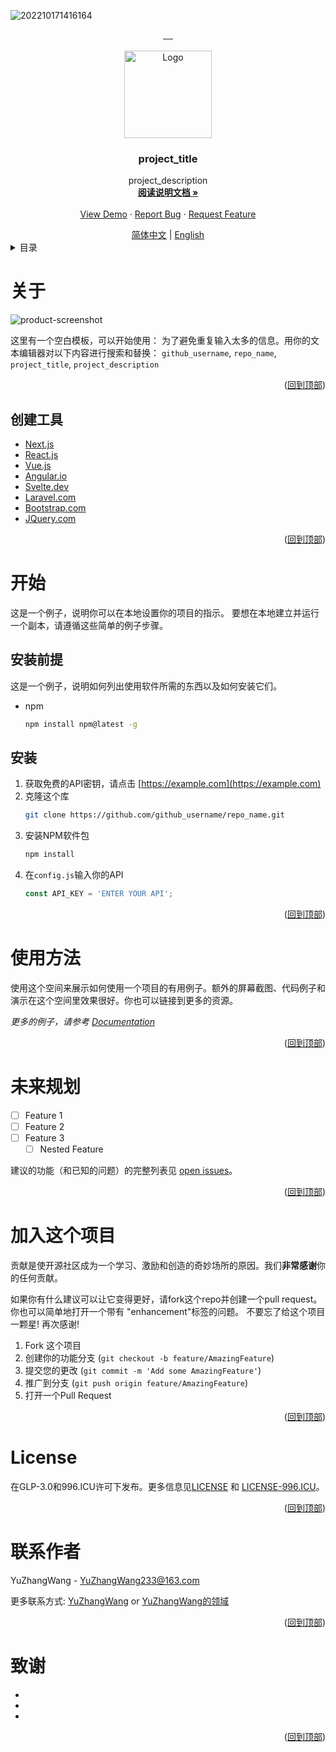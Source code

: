 ![202210171416164](https://github.com/YuZhangWang/Awesome-Repository-Template/assets/65295250/fc3b8807-59f5-4142-8dcd-e8d2aad602ef)<a name="readme-top"></a>


<!-- 项目相关的一些图标信息 -->
<div align="center">
  <a href="https://github.com/github_username/repo_name/graphs/contributors">
        <img src="https://img.shields.io/github/contributors/github_username/repo_name.svg?style=for-the-badge" alt="">
  </a>
  <a href="https://github.com/github_username/repo_name/network/members">
        <img src="https://img.shields.io/github/forks/github_username/repo_name.svg?style=for-the-badge" alt="">
  </a>  
  <a href="https://github.com/github_username/repo_name/stargazers">
        <img src="https://img.shields.io/github/stars/github_username/repo_name.svg?style=for-the-badge" alt="">
  </a>  
  <a href="https://github.com/github_username/repo_name/issues">
        <img src="https://img.shields.io/github/issues/github_username/repo_name.svg?style=for-the-badge" alt="">
  </a> 
  <a href="https://github.com/github_username/repo_name/blob/master/LICENSE.txt">
        <img src="https://img.shields.io/github/license/github_username/repo_name.svg?style=for-the-badge" alt="">
  </a>   
</div>


<!-- 项目图标 -->
<br />
<div align="center">
  <a href="https://github.com/github_username/repo_name">
    <img src="https://gcore.jsdelivr.net/gh/YuZhangWang/Creative-pictures02@master/img/202210171416164.png" alt="Logo" width="140" height="140">
  </a>

<h3 align="center">project_title</h3>

  <p align="center">
    project_description
    <br />
    <a href="https://yuzhang.wang/"><strong>阅读说明文档 »</strong></a>
    <br />
    <br />
    <a href="https://github.com/github_username/repo_name">View Demo</a>
    ·
    <a href="https://github.com/github_username/repo_name/issues">Report Bug</a>
    ·
    <a href="https://github.com/github_username/repo_name/issues">Request Feature</a>
  </p>
</div>


<div align="center">
<a href="./README.md">简体中文</a> |
<a href="./README-EN.md">English</a>
</div>


<!-- TABLE OF CONTENTS -->
<details>
  <summary>目录</summary>
  <ol>
    <li>
      <a href="#关于">关于</a>
      <ul>
        <li><a href="#创建工具">创建工具</a></li>
      </ul>
    </li>
    <li>
      <a href="#开始">开始</a>
      <ul>
        <li><a href="#安装前提">安装前提</a></li>
        <li><a href="#安装">安装</a></li>
      </ul>
    </li>
    <li><a href="#使用方法">使用方法</a></li>
    <li><a href="#未来规划">未来规划</a></li>
    <li><a href="#加入这个项目">加入这个项目</a></li>
    <li><a href="#licerepo_namense">License</a></li>
    <li><a href="#联系作者">联系作者</a></li>
    <li><a href="#致谢">致谢</a></li>
  </ol>
</details>



<!-- ABOUT THE PROJECT -->
# 关于
![product-screenshot](https://gcore.jsdelivr.net/gh/YuZhangWang/Creative-pictures02/2022/04/18/20220418195159290.jpg)

这里有一个空白模板，可以开始使用： 为了避免重复输入太多的信息。用你的文本编辑器对以下内容进行搜索和替换： `github_username`, `repo_name`, `project_title`, `project_description`

<p align="right">(<a href="#readme-top">回到顶部</a>)</p>



## 创建工具

* [Next.js](https://nextjs.org/)
* [React.js](https://reactjs.org/)
* [Vue.js](https://vuejs.org/)
* [Angular.io](https://angular.io/)
* [Svelte.dev](https://svelte.dev/)
* [Laravel.com](https://laravel.com)
* [Bootstrap.com](https://getbootstrap.com)
* [JQuery.com](https://jquery.com )


<p align="right">(<a href="#readme-top">回到顶部</a>)</p>



<!-- GETTING STARTED -->
# 开始

这是一个例子，说明你可以在本地设置你的项目的指示。
要想在本地建立并运行一个副本，请遵循这些简单的例子步骤。

## 安装前提

这是一个例子，说明如何列出使用软件所需的东西以及如何安装它们。
* npm
  ```sh
  npm install npm@latest -g
  ```

## 安装

1. 获取免费的API密钥，请点击 [https://example.com](https://example.com)
2. 克隆这个库
   ```sh
   git clone https://github.com/github_username/repo_name.git
   ```
3. 安装NPM软件包
   ```sh
   npm install
   ```
4. 在`config.js`输入你的API 
   ```js
   const API_KEY = 'ENTER YOUR API';
   ```

<p align="right">(<a href="#readme-top">回到顶部</a>)</p>



<!-- USAGE EXAMPLES -->
# 使用方法

使用这个空间来展示如何使用一个项目的有用例子。额外的屏幕截图、代码例子和演示在这个空间里效果很好。你也可以链接到更多的资源。

_更多的例子，请参考 [Documentation](https://example.com)_

<p align="right">(<a href="#readme-top">回到顶部</a>)</p>



<!-- ROADMAP -->
# 未来规划

- [ ] Feature 1
- [ ] Feature 2
- [ ] Feature 3
    - [ ] Nested Feature

建议的功能（和已知的问题）的完整列表见 [open issues](https://github.com/github_username/repo_name/issues)。

<p align="right">(<a href="#readme-top">回到顶部</a>)</p>



<!-- CONTRIBUTING -->
# 加入这个项目

贡献是使开源社区成为一个学习、激励和创造的奇妙场所的原因。我们**非常感谢**你的任何贡献。

如果你有什么建议可以让它变得更好，请fork这个repo并创建一个pull request。你也可以简单地打开一个带有 "enhancement"标签的问题。
不要忘了给这个项目一颗星! 再次感谢!

1. Fork 这个项目
2. 创建你的功能分支 (`git checkout -b feature/AmazingFeature`)
3. 提交您的更改 (`git commit -m 'Add some AmazingFeature'`)
4. 推广到分支 (`git push origin feature/AmazingFeature`)
5. 打开一个Pull Request

<p align="right">(<a href="#readme-top">回到顶部</a>)</p>



<!-- LICENSE -->
# License

在GLP-3.0和996.ICU许可下发布。更多信息见<a href="./LICENSE">LICENSE</a> 和 <a href="./LICENSE-996.ICU">LICENSE-996.ICU</a>。

<p align="right">(<a href="#readme-top">回到顶部</a>)</p>



<!-- CONTACT -->
# 联系作者

YuZhangWang - YuZhangWang233@163.com

更多联系方式:
[ YuZhangWang](https://github.com/YuZhangWang) or
[YuZhangWang的领域](https://yuzhang.wang/about)

<p align="right">(<a href="#readme-top">回到顶部</a>)</p>



<!-- ACKNOWLEDGMENTS -->
# 致谢

* []()
* []()
* []()

<p align="right">(<a href="#readme-top">回到顶部</a>)</p>
